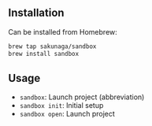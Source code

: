## Installation

Can be installed from Homebrew:

```bash
brew tap sakunaga/sandbox
brew install sandbox
```

## Usage

- `sandbox`: Launch project (abbreviation)
- `sandbox init`: Initial setup
- `sandbox open`: Launch project
